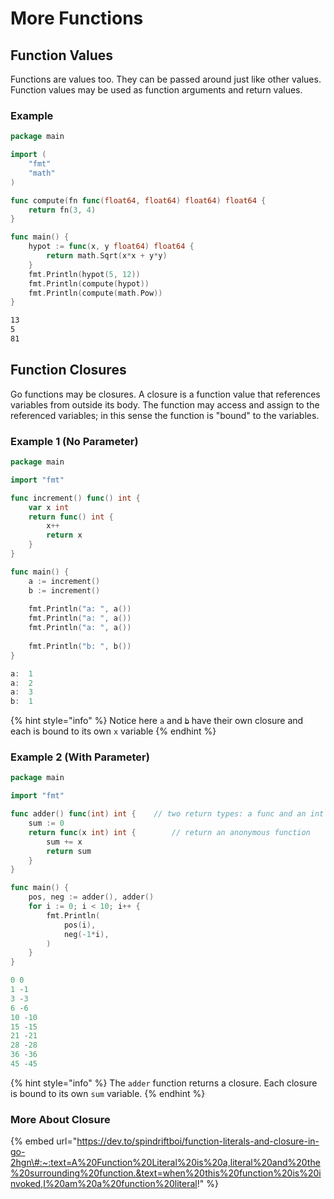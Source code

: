 # More Functions

## Function Values

Functions are values too. They can be passed around just like other values. Function values may be used as function arguments and return values.

### Example

```go
package main

import (
	"fmt"
	"math"
)

func compute(fn func(float64, float64) float64) float64 {
	return fn(3, 4)
}

func main() {
	hypot := func(x, y float64) float64 {
		return math.Sqrt(x*x + y*y)
	}
	fmt.Println(hypot(5, 12))
	fmt.Println(compute(hypot))
	fmt.Println(compute(math.Pow))	
}
```

```bash
13
5
81
```

## Function Closures

Go functions may be closures. A closure is a function value that references variables from outside its body. The function may access and assign to the referenced variables; in this sense the function is "bound" to the variables.



### Example 1 \(No Parameter\)

```go
package main

import "fmt"

func increment() func() int {
    var x int
    return func() int {
        x++
        return x
    }
}

func main() {
    a := increment()
    b := increment()
    
    fmt.Println("a: ", a())
    fmt.Println("a: ", a())
    fmt.Println("a: ", a())
    
    fmt.Println("b: ", b())
}
```

```go
a:  1
a:  2
a:  3
b:  1
```

{% hint style="info" %}
Notice here `a` and ~~`b`~~ have their own closure and each is bound to its own `x` variable
{% endhint %}

### Example 2 \(With Parameter\)

```go
package main

import "fmt"

func adder() func(int) int {	// two return types: a func and an int
	sum := 0
	return func(x int) int {		// return an anonymous function
		sum += x
		return sum
	}
}

func main() {
	pos, neg := adder(), adder()
	for i := 0; i < 10; i++ {
		fmt.Println(
			pos(i),
			neg(-1*i),
		)
	}
}
```

```go
0 0
1 -1
3 -3
6 -6
10 -10
15 -15
21 -21
28 -28
36 -36
45 -45
```

{% hint style="info" %}
 The `adder` function returns a closure. Each closure is bound to its own `sum` variable.
{% endhint %}

### More About Closure

{% embed url="https://dev.to/spindriftboi/function-literals-and-closure-in-go-2hgn\#:~:text=A%20Function%20Literal%20is%20a,literal%20and%20the%20surrounding%20function.&text=when%20this%20function%20is%20invoked,I%20am%20a%20function%20literal!" %}





